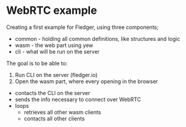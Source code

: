 # WebRTC example

Creating a first example for Fledger, using three components;
- common - holding all common definitions, like structures and logic
- wasm - the web part using yew
- cli - what will be run on the server

The goal is to be able to:

1. Run CLI on the server (fledger.io)
1. Open the wasm part, where every opening in the browser
  - contacts the CLI on the server
  - sends the info necessary to connect over WebRTC
  - loops
    - retrieves all other wasm clients
    - contacts all other clients

